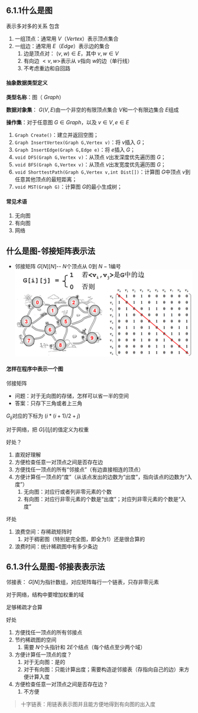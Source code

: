## 6.1.1什么是图
表示多对多的关系
包含
1. 一组顶点：通常用 $V（Vertex）$表示顶点集合
2. 一组边：通常用 $E（Edge）$表示边的集合
	1. 边是顶点对： $(v,w)\in E$，其中 $v,w\in V$
	2. 有向边 $<v,w>$表示从 $v$指向 $w$的边（单行线）
	3. 不考虑重边和自回路

#### 抽象数据类型定义
**类型名称**：图（ $Graph$）

**数据对象集**： $G(V,E)$由一个非空的有限顶点集合 $V$和一个有限边集合 $E$组成

**操作集**：对于任意图 $G\in Graph$，以及 $v\in V,e\in E$
1. `Graph Create()`：建立并返回空图；
2. `Graph InsertVertex(Graph G,Vertex v)`：将 $v$插入 $G$；
3. `Graph InsertEdge(Graph G,Edge e)`：将 $e$插入 $G$；
4. `void DFS(Graph G,Vertex v)`：从顶点 $v$出发深度优先遍历图 $G$；
5. `void BFS(Graph G,Vertex v)`：从顶点 $v$出发宽度优先遍历图 $G$；
6. `void ShorttestPath(Graph G,Vertex v,int Dist[])`：计算图 $G$中顶点 $v$到任意其他顶点的最短距离；
7. `void MST(Graph G)`：计算图 $G$的最小生成树；

#### 常见术语
1. 无向图
2. 有向图
3. 网络

## 什么是图-邻接矩阵表示法
* 邻接矩阵 $G[N][N]$-- $N$个顶点从 $0$到 $N-1$编号
![image27](image/image27.png)
#### 怎样在程序中表示一个图
邻接矩阵
* 问题：对于无向图的存储，怎样可以省一半的空间
* 答案：只存下三角或者上三角

$G_{ij}$对应的下标为 $(i*(i+1)/2+j)$

对于网络，把 $G[i][j]$的值定义为权重

好处？
1. 直观好理解
2. 方便检查任意一对顶点之间是否存在边
3. 方便找任一顶点的所有“邻接点”（有边直接相连的顶点）
4. 方便计算任一顶点的“度”（从该点发出的边数为“出度”，指向该点的边数为“入度”）
	1. 无向图：对应行或者列非零元素的个数
	2. 有向图：对应行非零元素的个数是“出度”；对应列非零元素的个数是“入度”

坏处
1. 浪费空间：存稀疏矩阵时
	1. 对于稠密图（特别是完全图，即全为1）还是很合算的
2. 浪费时间：统计稀疏图中有多少条边
## 6.1.3什么是图-邻接表表示法
邻接表： $G[N]$为指针数组，对应矩阵每行一个链表，只存非零元素

对于网络，结构中要增加权重的域

足够稀疏才合算

好处
1. 方便找任一顶点的所有邻接点
2. 节约稀疏图的空间
	1. 需要 $N$个头指针和 $2E$个结点（每个结点至少两个域）
3. 方便计算任一顶点的度？
	1. 对于无向图：是的
	2. 对于有向图：只能计算出度；需要构造逆邻接表（存指向自己的边）来方便计算入度
4. 方便检查任意一对顶点之间是否存在边？
	1. 不方便

>十字链表：用链表表示图并且能方便地得到有向图的出入度